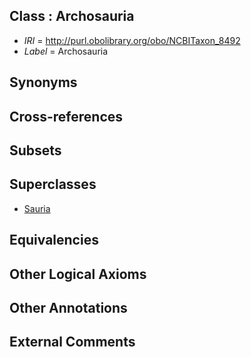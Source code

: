 
## Class : Archosauria

 * *IRI* = http://purl.obolibrary.org/obo/NCBITaxon_8492
 * *Label* = Archosauria

## Synonyms


## Cross-references


## Subsets


## Superclasses

 * [Sauria](../../NCBITaxon/61/NCBITaxon_32561.md)

## Equivalencies


## Other Logical Axioms


## Other Annotations


## External Comments

